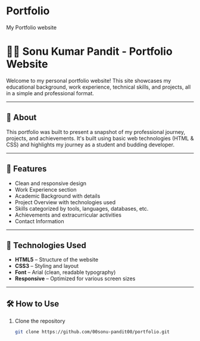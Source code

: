 # Portfolio
My Portfolio website


# 👨‍💻 Sonu Kumar Pandit - Portfolio Website

Welcome to my personal portfolio website! This site showcases my educational background, work experience, technical skills, and projects, all in a simple and professional format.

---

## 🧾 About

This portfolio was built to present a snapshot of my professional journey, projects, and achievements. It's built using basic web technologies (HTML & CSS) and highlights my journey as a student and budding developer.

---

## 📁 Features

- Clean and responsive design
- Work Experience section
- Academic Background with details
- Project Overview with technologies used
- Skills categorized by tools, languages, databases, etc.
- Achievements and extracurricular activities
- Contact Information

---

## 📌 Technologies Used

- **HTML5** – Structure of the website  
- **CSS3** – Styling and layout  
- **Font** – Arial (clean, readable typography)  
- **Responsive** – Optimized for various screen sizes  

---

## 🛠️ How to Use

1. Clone the repository  
   ```bash
   git clone https://github.com/00sonu-pandit00/portfolio.git

